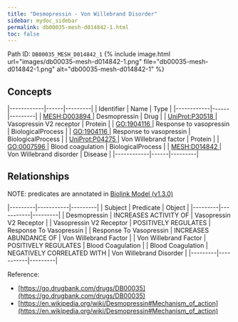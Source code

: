```yaml
---
title: "Desmopressin - Von Willebrand Disorder"
sidebar: mydoc_sidebar
permalink: db00035-mesh-d014842-1.html
toc: false 
---
```



Path ID: `DB00035_MESH_D014842_1`
{% include image.html url="images/db00035-mesh-d014842-1.png" file="db00035-mesh-d014842-1.png" alt="db00035-mesh-d014842-1" %}

## Concepts

|------------|------|---------|
| Identifier | Name | Type    |
|------------|------|---------|
| <a href="https://identifiers.org/MESH:D003894">MESH:D003894 </a> | Desmopressin | Drug |
| <a href="https://identifiers.org/UniProt:P30518">UniProt:P30518 </a> | Vasopressin V2 receptor | Protein |
| <a href="https://identifiers.org/GO:1904116">GO:1904116 </a> | Response to vasopressin | BiologicalProcess |
| <a href="https://identifiers.org/GO:1904116">GO:1904116 </a> | Response to vasopressin | BiologicalProcess |
| <a href="https://identifiers.org/UniProt:P04275">UniProt:P04275 </a> | Von Willebrand factor | Protein |
| <a href="https://identifiers.org/GO:0007596">GO:0007596 </a> | Blood coagulation | BiologicalProcess |
| <a href="https://identifiers.org/MESH:D014842">MESH:D014842 </a> | Von Willebrand disorder | Disease |
|------------|------|---------|

## Relationships


NOTE: predicates are annotated in <a href="https://github.com/biolink/biolink-model/releases/tag/v1.3.0">Biolink Model (v1.3.0)</a>

|---------|-----------|---------|
| Subject | Predicate | Object  |
|---------|-----------|---------|
| Desmopressin | INCREASES ACTIVITY OF | Vasopressin V2 Receptor |
| Vasopressin V2 Receptor | POSITIVELY REGULATES | Response To Vasopressin |
| Response To Vasopressin | INCREASES ABUNDANCE OF | Von Willebrand Factor |
| Von Willebrand Factor | POSITIVELY REGULATES | Blood Coagulation |
| Blood Coagulation | NEGATIVELY CORRELATED WITH | Von Willebrand Disorder |
|---------|-----------|---------|

Reference: 
  - [https://go.drugbank.com/drugs/DB00035](https://go.drugbank.com/drugs/DB00035)
  - [https://en.wikipedia.org/wiki/Desmopressin#Mechanism_of_action](https://en.wikipedia.org/wiki/Desmopressin#Mechanism_of_action)
